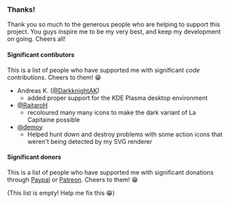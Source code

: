 ### Thanks!
Thank you so much to the generous people who are helping to support this project. You guys inspire me to be my very best, and keep my development on going. Cheers all!

#### Significant contibutors
This is a list of people who have supported me with significant _code_ contributions. Cheers to them! :grin:

 * Andreas K. ([@DarkknightAK](https://github.com/darkknightak))
    - added proper support for the KDE Plasma desktop environment
 * [@RaitaroH](https://github.com/RaitaroH)
    - recoloured many many icons to make the dark variant of La Capitaine possible
 * [@demoy](https://github.com/demoy)
   - Helped hunt down and destroy problems with some action icons that weren't being detected by my SVG renderer

#### Significant donors
This is a list of people who have supported me with significant donations through [Paypal](https://paypal.me/keeferrourke) or [Patreon](https://www.patreon.com/krourke). Cheers to them! :grin:

(This list is empty! Help me fix this :grin:)

